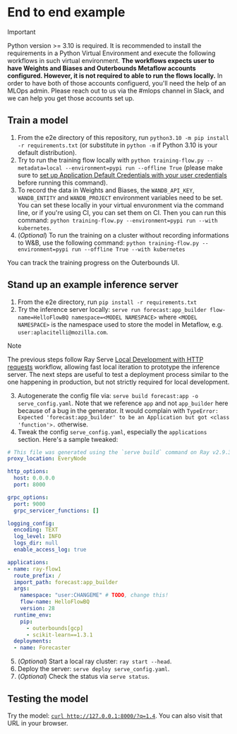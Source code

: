 # End to end example

> [!IMPORTANT]
> Python version >= 3.10 is required. It is recommended to install the requirements
> in a Python Virtual Environment and execute the following workflows in such
> virtual environment.
> **The workflows expects user to have Weights and Biases and Outerbounds Metaflow accounts configured. However, it is not required to able to run the flows locally.**
> In order to have both of those accounts configuerd, you'll need the help of an MLOps admin. Please reach out to us via the #mlops channel in Slack, and we can help you get those accounts set up.

## Train a model

1. From the e2e directory of this repository, run `python3.10 -m pip install -r requirements.txt` (or substitute in `python -m` if Python 3.10 is your default distribution).
2. Try to run the training flow locally with `python training-flow.py --metadata=local --environment=pypi run --offline True` (please make sure to [set up Application Default Credentials with your user credentials](https://cloud.google.com/bigquery/docs/authentication/getting-started#python) before running this command).
3. To record the data in Weights and Biases, the `WANDB_API_KEY`, `WANDB_ENTITY` and `WANDB_PROJECT` environment variables need to be set. You can set these locally in your virtual envuronment via the command line, or if you're using CI, you can set them on CI. Then you can run this command: `python training-flow.py --environment=pypi run --with kubernetes`.
5. (_Optional_) To run the training on a cluster without recording informations to W&B, use the following command: `python training-flow.py --environment=pypi run --offline True --with kubernetes`

You can track the training progress on the Outerbounds UI.

## Stand up an example inference server

1. From the e2e directory, run `pip install -r requirements.txt`
2. Try the inference server locally: `serve run forecast:app_builder flow-name=HelloFlowBQ namespace=<MODEL NAMESPACE>` where
`<MODEL NAMESPACE>` is the namespace used to store the model in Metaflow, e.g. `user:aplacitelli@mozilla.com`.

> [!NOTE]
> The previous steps follow Ray Serve [Local Development with HTTP requests](https://docs.ray.io/en/latest/serve/advanced-guides/dev-workflow.html#local-development-with-http-requests) workflow, allowing fast
> local iteration to prototype the inference server. The next steps are useful to test
> a deployment process similar to the one happening in production, but not strictly
> required for local development.

3. Autogenerate the config file via: `serve build forecast:app -o serve_config.yaml`. Note that
we reference `app` and not `app_builder` here because of a bug in the generator. It would complain
with `TypeError: Expected 'forecast:app_builder' to be an Application but got <class 'function'>.` otherwise.
4. Tweak the config `serve_config.yaml`, especially the `applications` section. Here's a sample tweaked:

```yaml
# This file was generated using the `serve build` command on Ray v2.9.3.
proxy_location: EveryNode

http_options:
  host: 0.0.0.0
  port: 8000

grpc_options:
  port: 9000
  grpc_servicer_functions: []

logging_config:
  encoding: TEXT
  log_level: INFO
  logs_dir: null
  enable_access_log: true

applications:
- name: ray-flow1
  route_prefix: /
  import_path: forecast:app_builder
  args:
    namespace: "user:CHANGEME" # TODO, change this!
    flow-name: HelloFlowBQ
    version: 28
  runtime_env:
    pip:
      - outerbounds[gcp]
      - scikit-learn==1.3.1
  deployments:
  - name: Forecaster
```

5. (_Optional_) Start a local ray cluster: `ray start --head`.
6. Deploy the server: `serve deploy serve_config.yaml`.
7. (_Optional_) Check the status via `serve status`.

## Testing the model
Try the model: [`curl http://127.0.0.1:8000/?q=1.4`](http://127.0.0.1:8000/?q=1.4).
You can also visit that URL in your browser. 
